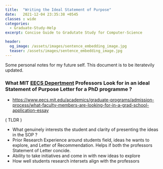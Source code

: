 ```yaml
---
title:  "Writing the Ideal Statement of Purpose"
date:   2021-12-04 23:35:38 +0545
classes : wide
categories:
  - Graduate-Study-Help
excerpt: Concise Guide to Gradutate Study for Computer-Science

header:
  og_image: /assets/images/sentence_embedding_image.jpg
  teaser: /assets/images/sentence_embedding_image.jpg
---
```


Some personal notes for my future self. This document is to be iteratevily updated.

### What MIT [EECS Depertment](https://www.eecs.mit.edu/academics/graduate-programs/) Professors Look for in an ideal Statement of Purpose Letter for a PhD programme ?

- https://www.eecs.mit.edu/academics/graduate-programs/admission-process/what-faculty-members-are-looking-for-in-a-grad-school-application-essay

( TLDR )
- What genuinely interests the student and clarity of presenting the ideas in the SOP ?
- Prior Research Experience around students field, ideas he wants to explore, and Letter of Recommendation. Helps if both the professors Statement of Letter concide.
- Ability to take initiatives and come in with new ideas to explore
- How well students research intersets align with the professors